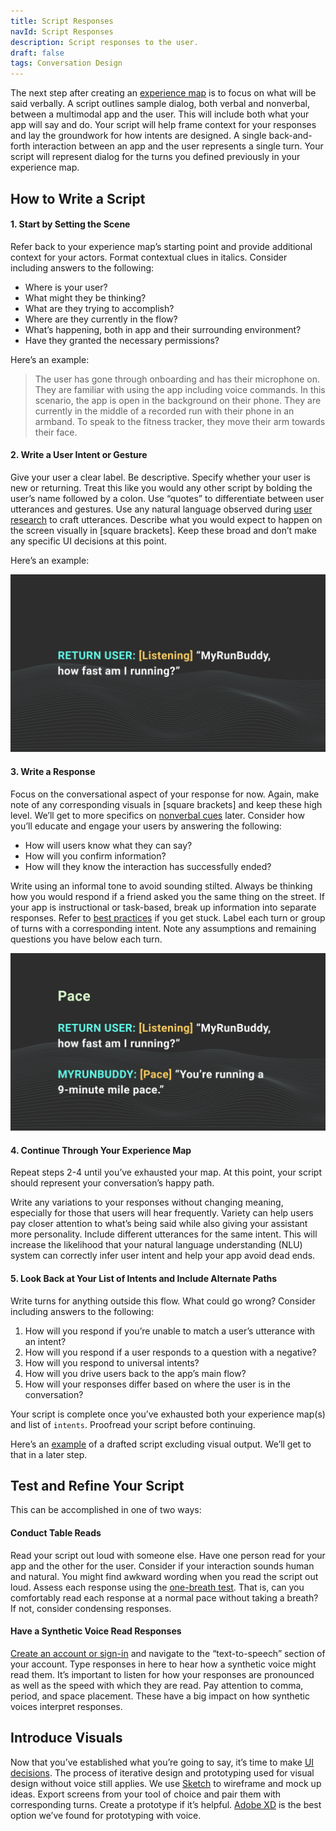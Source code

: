 ```yaml
---
title: Script Responses
navId: Script Responses
description: Script responses to the user.
draft: false
tags: Conversation Design
---
```


The next step after creating an [experience map](map-out-integration) is to focus on what will be said verbally. A script outlines sample dialog, both verbal and nonverbal, between a multimodal app and the user. This will include both what your app will say and do. Your script will help frame context for your responses and lay the groundwork for how intents are designed. A single back-and-forth interaction between an app and the user represents a single turn. Your script will represent dialog for the turns you defined previously in your experience map.

## How to Write a Script

#### 1. Start by Setting the Scene

Refer back to your experience map’s starting point and provide additional context for your actors. Format contextual clues in italics. Consider including answers to the following:

- Where is your user?
- What might they be thinking?
- What are they trying to accomplish?
- Where are they currently in the flow?
- What’s happening, both in app and their surrounding environment?
- Have they granted the necessary permissions?

Here’s an example:

> The user has gone through onboarding and has their microphone on. They are familiar with using the app including voice commands. In this scenario, the app is open in the background on their phone. They are currently in the middle of a recorded run with their phone in an armband. To speak to the fitness tracker, they move their arm towards their face.

#### 2. Write a User Intent or Gesture

Give your user a clear label. Be descriptive. Specify whether your user is new or returning. Treat this like you would any other script by bolding the user’s name followed by a colon. Use “quotes” to differentiate between user utterances and gestures. Use any natural language observed during [user research](/blog/user-research-for-voice-experiences) to craft utterances. Describe what you would expect to happen on the screen visually in [square brackets]. Keep these broad and don’t make any specific UI decisions at this point.

Here’s an example:

![Write a User Intent or Gesture](../../assets/docs/design-script-storyboard-responses/response.png)

#### 3. Write a Response

Focus on the conversational aspect of your response for now. Again, make note of any corresponding visuals in [square brackets] and keep these high level. We’ll get to more specifics on [nonverbal cues](tips-for-designing-visual-output) later. Consider how you’ll educate and engage your users by answering the following:

- How will users know what they can say?
- How will you confirm information?
- How will they know the interaction has successfully ended?

Write using an informal tone to avoid sounding stilted. Always be thinking how you would respond if a friend asked you the same thing on the street. If your app is instructional or task-based, break up information into separate responses. Refer to [best practices](tips-for-writing-dialog) if you get stuck. Label each turn or group of turns with a corresponding intent. Note any assumptions and remaining questions you have below each turn.

![Write a Response](../../assets/docs/design-script-storyboard-responses/turn.png)

#### 4. Continue Through Your Experience Map

Repeat steps 2-4 until you’ve exhausted your map. At this point, your script should represent your conversation’s happy path.

Write any variations to your responses without changing meaning, especially for those that users will hear frequently. Variety can help users pay closer attention to what’s being said while also giving your assistant more personality. Include different utterances for the same intent. This will increase the likelihood that your natural language understanding (NLU) system can correctly infer user intent and help your app avoid dead ends.

#### 5. Look Back at Your List of Intents and Include Alternate Paths

Write turns for anything outside this flow. What could go wrong? Consider including answers to the following:

1. How will you respond if you’re unable to match a user’s utterance with an intent?
1. How will you respond if a user responds to a question with a negative?
1. How will you respond to universal intents?
1. How will you drive users back to the app’s main flow?
1. How will your responses differ based on where the user is in the conversation?

Your script is complete once you’ve exhausted both your experience map(s) and list of `intents`. Proofread your script before continuing.

Here’s an [example](https://www.dropbox.com/scl/fi/0weo35v72i901bynq2j8o/MyRunBuddy-MVP-Return-User-PUBLIC.paper?dl=0&rlkey=mzwmhjl00xznfaxxxo17kjjz1) of a drafted script excluding visual output. We’ll get to that in a later step.

## Test and Refine Your Script

This can be accomplished in one of two ways:

#### Conduct Table Reads

Read your script out loud with someone else. Have one person read for your app and the other for the user. Consider if your interaction sounds human and natural. You might find awkward wording when you read the script out loud. Assess each response using the [one-breath test](https://developer.amazon.com/en-US/docs/alexa/alexa-design/relatable.html). That is, can you comfortably read each response at a normal pace without taking a breath? If not, consider condensing responses.

#### Have a Synthetic Voice Read Responses

[Create an account or sign-in](/create) and navigate to the “text-to-speech” section of your account. Type responses in here to hear how a synthetic voice might read them. It’s important to listen for how your responses are pronounced as well as the speed with which they are read. Pay attention to comma, period, and space placement. These have a big impact on how synthetic voices interpret responses.

## Introduce Visuals

Now that you’ve established what you’re going to say, it’s time to make [UI decisions](tips-for-designing-visual-output). The process of iterative design and prototyping used for visual design without voice still applies. We use [Sketch](https://www.sketch.com/) to wireframe and mock up ideas. Export screens from your tool of choice and pair them with corresponding turns. Create a prototype if it’s helpful. [Adobe XD](https://www.adobe.com/products/xd.html) is the best option we’ve found for prototyping with voice.
